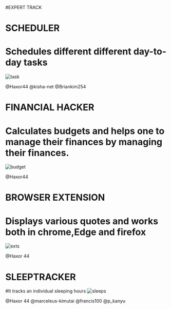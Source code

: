 #EXPERT TRACK

# SCHEDULER

# Schedules different different day-to-day tasks
![task](https://user-images.githubusercontent.com/50330948/221390445-3f3801ba-c68d-4674-97d6-4cc3ec251ea8.png)

@Haxor44
@kisha-net 
@Briankim254


# FINANCIAL HACKER

# Calculates budgets and helps one to manage their finances by managing their finances.
![budget](https://user-images.githubusercontent.com/50330948/221390461-d9d61a51-21c6-4f95-b383-4c3ae7e1a2cd.png)

@Haxor44

# BROWSER EXTENSION
# Displays various quotes and works both in chrome,Edge and firefox
![exts](https://user-images.githubusercontent.com/50330948/221390470-abea8861-6741-4de1-ac3f-55c787ea6d15.png)

@Haxor 44 

# SLEEPTRACKER
#It tracks an individual sleeping hours
![sleeps](https://user-images.githubusercontent.com/50330948/221390477-2a4fe89f-7271-4e86-bc2b-23cceab84939.png)

@Haxor 44 
@marceleus-kimutai
@francis100 @p_kanyu


